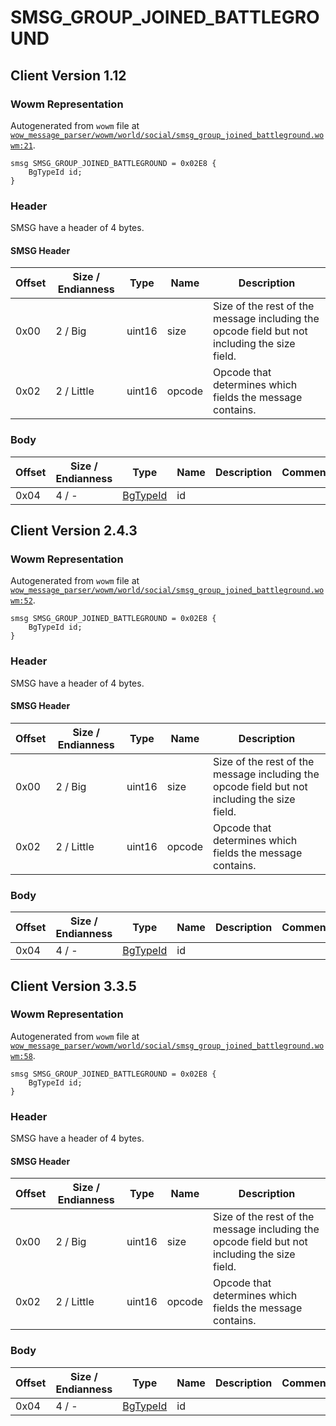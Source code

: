 # SMSG_GROUP_JOINED_BATTLEGROUND

## Client Version 1.12

### Wowm Representation

Autogenerated from `wowm` file at [`wow_message_parser/wowm/world/social/smsg_group_joined_battleground.wowm:21`](https://github.com/gtker/wow_messages/tree/main/wow_message_parser/wowm/world/social/smsg_group_joined_battleground.wowm#L21).
```rust,ignore
smsg SMSG_GROUP_JOINED_BATTLEGROUND = 0x02E8 {
    BgTypeId id;
}
```
### Header

SMSG have a header of 4 bytes.

#### SMSG Header

| Offset | Size / Endianness | Type   | Name   | Description |
| ------ | ----------------- | ------ | ------ | ----------- |
| 0x00   | 2 / Big           | uint16 | size   | Size of the rest of the message including the opcode field but not including the size field.|
| 0x02   | 2 / Little        | uint16 | opcode | Opcode that determines which fields the message contains.|

### Body

| Offset | Size / Endianness | Type | Name | Description | Comment |
| ------ | ----------------- | ---- | ---- | ----------- | ------- |
| 0x04 | 4 / - | [BgTypeId](bgtypeid.md) | id |  |  |

## Client Version 2.4.3

### Wowm Representation

Autogenerated from `wowm` file at [`wow_message_parser/wowm/world/social/smsg_group_joined_battleground.wowm:52`](https://github.com/gtker/wow_messages/tree/main/wow_message_parser/wowm/world/social/smsg_group_joined_battleground.wowm#L52).
```rust,ignore
smsg SMSG_GROUP_JOINED_BATTLEGROUND = 0x02E8 {
    BgTypeId id;
}
```
### Header

SMSG have a header of 4 bytes.

#### SMSG Header

| Offset | Size / Endianness | Type   | Name   | Description |
| ------ | ----------------- | ------ | ------ | ----------- |
| 0x00   | 2 / Big           | uint16 | size   | Size of the rest of the message including the opcode field but not including the size field.|
| 0x02   | 2 / Little        | uint16 | opcode | Opcode that determines which fields the message contains.|

### Body

| Offset | Size / Endianness | Type | Name | Description | Comment |
| ------ | ----------------- | ---- | ---- | ----------- | ------- |
| 0x04 | 4 / - | [BgTypeId](bgtypeid.md) | id |  |  |

## Client Version 3.3.5

### Wowm Representation

Autogenerated from `wowm` file at [`wow_message_parser/wowm/world/social/smsg_group_joined_battleground.wowm:58`](https://github.com/gtker/wow_messages/tree/main/wow_message_parser/wowm/world/social/smsg_group_joined_battleground.wowm#L58).
```rust,ignore
smsg SMSG_GROUP_JOINED_BATTLEGROUND = 0x02E8 {
    BgTypeId id;
}
```
### Header

SMSG have a header of 4 bytes.

#### SMSG Header

| Offset | Size / Endianness | Type   | Name   | Description |
| ------ | ----------------- | ------ | ------ | ----------- |
| 0x00   | 2 / Big           | uint16 | size   | Size of the rest of the message including the opcode field but not including the size field.|
| 0x02   | 2 / Little        | uint16 | opcode | Opcode that determines which fields the message contains.|

### Body

| Offset | Size / Endianness | Type | Name | Description | Comment |
| ------ | ----------------- | ---- | ---- | ----------- | ------- |
| 0x04 | 4 / - | [BgTypeId](bgtypeid.md) | id |  |  |

